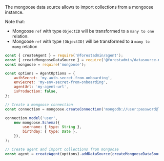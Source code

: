 The mongoose data source allows to import collections from a mongoose instance.

Note that:
- Mongoose `ref` with type `ObjectID` will be transformed to a `many to one` relation.
- Mongoose `ref` with type `[ObjectID]` will be transformed to a `many to many` relation


```javascript
const { createAgent } = require('@forestadmin/agent');
const { createMongooseDataSource } = require('@forestadmin/datasource-mongoose');
const mongoose = require('mongoose');

const options = AgentOptions = {
    authSecret: 'my-auth-secret-from-onboarding',
    envSecret: 'my-env-secret-from-onboarding',
    agentUrl: 'my-agent-url',
    isProduction: false,
};

// Create a mongoose connection
const connection = mongoose.createConnection('mongodb://user:password@localhost:27017');

connection.model('user',
    new mongoose.Schema({
        username: { type: String },
        birthday: { type: Date },
    }),
);

// Create agent and import collections from mongoose
const agent = createAgent(options).addDataSource(createMongooseDataSource(mongoose));
```
